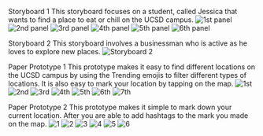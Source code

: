 Storyboard 1
This storyboard focuses on a student, called Jessica that wants to find a place to eat or chill on the UCSD campus.
![1st panel](https://github.com/COGS-121/project/blob/master/Image2/1.jpg)
![2nd panel](https://github.com/COGS-121/project/blob/master/Image2/2.jpg)
![3rd panel](https://github.com/COGS-121/project/blob/master/Image2/3.jpg)
![4th panel](https://github.com/COGS-121/project/blob/master/Image2/4.jpg)
![5th panel](https://github.com/COGS-121/project/blob/master/Image2/5.jpg)
![6th panel](https://github.com/COGS-121/project/blob/master/Image2/6.jpg)

Storyboard 2
This storyboard involves a businessman who is active as he loves to explore new places. 
![Storyboard 2](https://github.com/COGS-121/project/blob/master/Image2/storyboardtwo.jpeg)

Paper Prototype 1
This prototype makes it easy to find different locations on the UCSD campus by using the Trending emojis to filter
different types of locations. It is also easy to mark your location by tapping on the map.
![1st](https://github.com/COGS-121/project/blob/master/Image2/7.jpg)
![2nd](https://github.com/COGS-121/project/blob/master/Image2/8.jpg)
![3rd](https://github.com/COGS-121/project/blob/master/Image2/9.jpg)
![4th](https://github.com/COGS-121/project/blob/master/Image2/10.jpg)
![5th](https://github.com/COGS-121/project/blob/master/Image2/11.jpg)
![6th](https://github.com/COGS-121/project/blob/master/Image2/12.jpg)
![7th](https://github.com/COGS-121/project/blob/master/Image2/13.jpg)

Paper Prototype 2
This prototype makes it simple to mark down your current location. After you are able to add hashtags to the mark
you made on the map.
![1](https://github.com/COGS-121/project/blob/master/Image2/A.jpg)
![2](https://github.com/COGS-121/project/blob/master/Image2/B.jpg)
![3](https://github.com/COGS-121/project/blob/master/Image2/C.jpg)
![4](https://github.com/COGS-121/project/blob/master/Image2/D.jpg)
![5](https://github.com/COGS-121/project/blob/master/Image2/E.jpg)
![6](https://github.com/COGS-121/project/blob/master/Image2/F.jpg)

